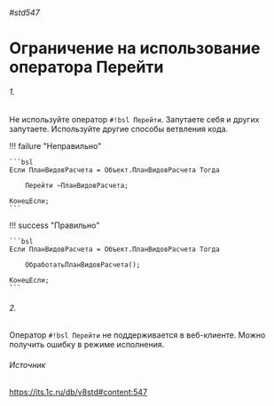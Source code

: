 ###### #std547

# Ограничение на использование оператора Перейти

###### 1.

Не используйте оператор `#!bsl Перейти`. Запутаете себя и других запутаете. Используйте другие способы ветвления кода.

!!! failure "Неправильно"

    ```bsl
    Если ПланВидовРасчета = Объект.ПланВидовРасчета Тогда

        Перейти ~ПланВидовРасчета;

    КонецЕсли;
    ```

!!! success "Правильно"

    ```bsl
    Если ПланВидовРасчета = Объект.ПланВидовРасчета Тогда

        ОбработатьПланВидовРасчета();

    КонецЕсли;
    ```

###### 2.

Оператор `#!bsl Перейти` не поддерживается в веб-клиенте. Можно получить ошибку в режиме исполнения.

###### Источник

https://its.1c.ru/db/v8std#content:547
